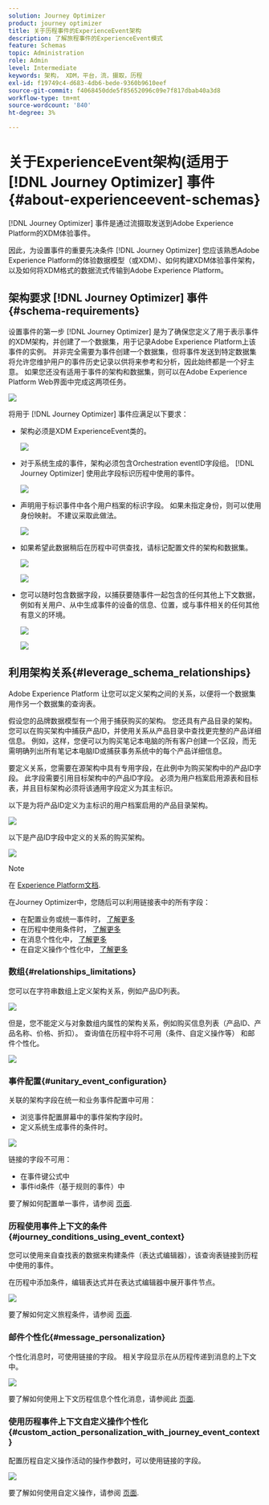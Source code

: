 ```yaml
---
solution: Journey Optimizer
product: journey optimizer
title: 关于历程事件的ExperienceEvent架构
description: 了解旅程事件的ExperienceEvent模式
feature: Schemas
topic: Administration
role: Admin
level: Intermediate
keywords: 架构， XDM，平台，流，摄取，历程
exl-id: f19749c4-d683-4db6-bede-9360b9610eef
source-git-commit: f4068450dde5f85652096c09e7f817dbab40a3d8
workflow-type: tm+mt
source-wordcount: '840'
ht-degree: 3%

---
```


# 关于ExperienceEvent架构(适用于 [!DNL Journey Optimizer] 事件 {#about-experienceevent-schemas}

[!DNL Journey Optimizer] 事件是通过流摄取发送到Adobe Experience Platform的XDM体验事件。

因此，为设置事件的重要先决条件 [!DNL Journey Optimizer] 您应该熟悉Adobe Experience Platform的体验数据模型（或XDM）、如何构建XDM体验事件架构，以及如何将XDM格式的数据流式传输到Adobe Experience Platform。

## 架构要求 [!DNL Journey Optimizer] 事件  {#schema-requirements}

设置事件的第一步 [!DNL Journey Optimizer] 是为了确保您定义了用于表示事件的XDM架构，并创建了一个数据集，用于记录Adobe Experience Platform上该事件的实例。 并非完全需要为事件创建一个数据集，但将事件发送到特定数据集将允许您维护用户的事件历史记录以供将来参考和分析，因此始终都是一个好主意。 如果您还没有适用于事件的架构和数据集，则可以在Adobe Experience Platform Web界面中完成这两项任务。

![](assets/schema1.png)

将用于 [!DNL Journey Optimizer] 事件应满足以下要求：

* 架构必须是XDM ExperienceEvent类的。

   ![](assets/schema2.png)

* 对于系统生成的事件，架构必须包含Orchestration eventID字段组。 [!DNL Journey Optimizer] 使用此字段标识历程中使用的事件。

   ![](assets/schema3.png)

* 声明用于标识事件中各个用户档案的标识字段。 如果未指定身份，则可以使用身份映射。 不建议采取此做法。

   ![](assets/schema4.png)

* 如果希望此数据稍后在历程中可供查找，请标记配置文件的架构和数据集。

   ![](assets/schema5.png)

   ![](assets/schema6.png)

* 您可以随时包含数据字段，以捕获要随事件一起包含的任何其他上下文数据，例如有关用户、从中生成事件的设备的信息、位置，或与事件相关的任何其他有意义的环境。

   ![](assets/schema7.png)

   ![](assets/schema8.png)

## 利用架构关系{#leverage_schema_relationships}

Adobe Experience Platform 让您可以定义架构之间的关系，以便将一个数据集用作另一个数据集的查询表。

假设您的品牌数据模型有一个用于捕获购买的架构。 您还具有产品目录的架构。 您可以在购买架构中捕获产品ID，并使用关系从产品目录中查找更完整的产品详细信息。 例如，这样，您便可以为购买笔记本电脑的所有客户创建一个区段，而无需明确列出所有笔记本电脑ID或捕获事务系统中的每个产品详细信息。

要定义关系，您需要在源架构中具有专用字段，在此例中为购买架构中的产品ID字段。 此字段需要引用目标架构中的产品ID字段。 必须为用户档案启用源表和目标表，并且目标架构必须将该通用字段定义为其主标识。

以下是为将产品ID定义为主标识的用户档案启用的产品目录架构。

![](assets/schema9.png)

以下是产品ID字段中定义的关系的购买架构。

![](assets/schema10.png)

>[!NOTE]
>
>在 [Experience Platform文档](https://experienceleague.adobe.com/docs/platform-learn/tutorials/schemas/configure-relationships-between-schemas.html?lang=en).

在Journey Optimizer中，您随后可以利用链接表中的所有字段：

* 在配置业务或统一事件时， [了解更多](../event/experience-event-schema.md#unitary_event_configuration)
* 在历程中使用条件时， [了解更多](../event/experience-event-schema.md#journey_conditions_using_event_context)
* 在消息个性化中， [了解更多](../event/experience-event-schema.md#message_personalization)
* 在自定义操作个性化中， [了解更多](../event/experience-event-schema.md#custom_action_personalization_with_journey_event_context)

### 数组{#relationships_limitations}

您可以在字符串数组上定义架构关系，例如产品ID列表。

![](assets/schema15.png)

但是，您不能定义与对象数组内属性的架构关系，例如购买信息列表（产品ID、产品名称、价格、折扣）。 查询值在历程中将不可用（条件、自定义操作等） 和邮件个性化。

![](assets/schema16.png)

### 事件配置{#unitary_event_configuration}

关联的架构字段在统一和业务事件配置中可用：

* 浏览事件配置屏幕中的事件架构字段时。
* 定义系统生成事件的条件时。

![](assets/schema11.png)

链接的字段不可用：

* 在事件键公式中
* 事件id条件（基于规则的事件）中

要了解如何配置单一事件，请参阅 [页面](../event/about-creating.md).

### 历程使用事件上下文的条件{#journey_conditions_using_event_context}

您可以使用来自查找表的数据来构建条件（表达式编辑器），该查询表链接到历程中使用的事件。

在历程中添加条件，编辑表达式并在表达式编辑器中展开事件节点。

![](assets/schema12.png)

要了解如何定义旅程条件，请参阅 [页面](../building-journeys/condition-activity.md).

### 邮件个性化{#message_personalization}

个性化消息时，可使用链接的字段。 相关字段显示在从历程传递到消息的上下文中。

![](assets/schema14.png)

要了解如何使用上下文历程信息个性化消息，请参阅此 [页面](../personalization/personalization-use-case.md).

### 使用历程事件上下文自定义操作个性化{#custom_action_personalization_with_journey_event_context}

配置历程自定义操作活动的操作参数时，可以使用链接的字段。

![](assets/schema13.png)

要了解如何使用自定义操作，请参阅 [页面](../building-journeys/using-custom-actions.md).
